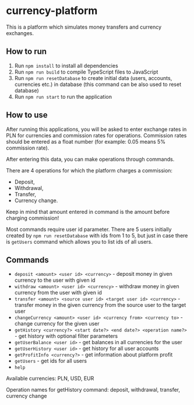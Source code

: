 ﻿# currency-platform
This is a platform which simulates money transfers and currency exchanges.

## How to run
1. Run `npm install` to install all dependencies
2. Run `npm run build` to compile TypeScript files to JavaScript
3. Run `npm run resetDatabase` to create initial data (users, accounts, currencies etc.) in database (this command can be also used to reset database)
4. Run `npm run start` to run the application

## How to use
After running this applications, you will be asked to enter exchange rates in PLN for currencies and commission rates for operations. Commission rates should be entered as a float number (for example: 0.05 means 5% commission rate).

After entering this data, you can make operations through commands.

There are 4 operations for which the platform charges a commission:
* Deposit,
* Withdrawal,
* Transfer,
* Currency change.

Keep in mind that amount entered in command is the amount before charging commission!

Most commands require user id parameter. There are 5 users initially created by `npm run resetDatabase` with ids from 1 to 5, but just in case there is `getUsers` command which allows you to list ids of all users.

## Commands
- `deposit <amount> <user id> <currency>` - deposit money in given currency to the user with given id
- `withdraw <amount> <user id> <currency>` - withdraw money in given currency from the user with given id
- `transfer <amount> <source user id> <target user id> <currency>` - transfer money in the given currency from the source user to the target user
- `changeCurrency <amount> <user id> <currency from> <currency to>` - change currency for the given user
- `getHistory <currency?> <start date?> <end date?> <operation name?>` - get history with optional filter parameters
- `getUserBalance <user id>` - get balances in all currencies for the user
- `getUserHistory <user id>` - get history for all user accounts
- `getProfitInfo <currency?>` - get information about platform profit
- `getUsers` - get ids for all users
- `help`

Available currencies: PLN, USD, EUR

Operation names for getHistory command: deposit, withdrawal, transfer, currency change

